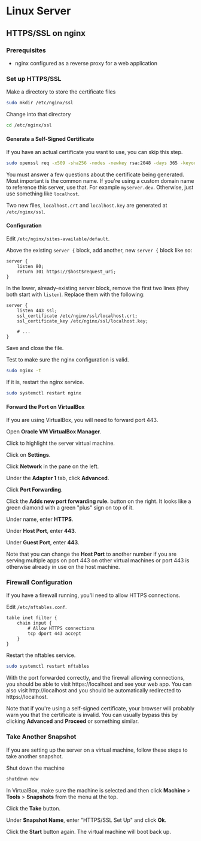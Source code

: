 # Linux Server

## HTTPS/SSL on nginx

### Prerequisites

- nginx configured as a reverse proxy for a web application

### Set up HTTPS/SSL

Make a directory to store the certificate files

```sh
sudo mkdir /etc/nginx/ssl
```

Change into that directory

```sh
cd /etc/nginx/ssl
```

#### Generate a Self-Signed Certificate

If you have an actual certificate you want to use, you can skip this step.

```sh
sudo openssl req -x509 -sha256 -nodes -newkey rsa:2048 -days 365 -keyout localhost.key -out localhost.crt
```

You must answer a few questions about the certificate being generated. Most
important is the common name. If you're using a custom domain name to reference
this server, use that. For example `myserver.dev`. Otherwise, just use something
like `localhost`.

Two new files, `localhost.crt` and `localhost.key` are generated at
`/etc/nginx/ssl`.

#### Configuration

Edit `/etc/nginx/sites-available/default`.

Above the existing `server {` block, add another, new `server {` block like so:

```
server {
    listen 80;
    return 301 https://$host$request_uri;
}
```

In the lower, already-existing server block, remove the first two lines (they
both start with `listen`). Replace them with the following:

```
server {
    listen 443 ssl;
    ssl_certificate /etc/nginx/ssl/localhost.crt;
    ssl_certificate_key /etc/nginx/ssl/localhost.key;

    # ...
}
```

Save and close the file.

Test to make sure the nginx configuration is valid.

```sh
sudo nginx -t
```

If it is, restart the nginx service.

```sh
sudo systemctl restart nginx
```

#### Forward the Port on VirtualBox

If you are using VirtualBox, you will need to forward port 443.

Open **Oracle VM VirtualBox Manager**.

Click to highlight the server virtual machine.

Click on **Settings**.

Click **Network** in the pane on the left.

Under the **Adapter 1** tab, click **Advanced**.

Click **Port Forwarding**.

Click the **Adds new port forwarding rule.** button on the right. It looks like
a green diamond with a green "plus" sign on top of it.

Under name, enter **HTTPS**.

Under **Host Port**, enter **443**.

Under **Guest Port**, enter **443**.

Note that you can change the **Host Port** to another number if you are serving
multiple apps on port 443 on other virtual machines or port 443 is otherwise
already in use on the host machine.

### Firewall Configuration

If you have a firewall running, you'll need to allow HTTPS connections.

Edit `/etc/nftables.conf`.

```
table inet filter {
    chain input {
        # Allow HTTPS connections
        tcp dport 443 accept
    }
}
```

Restart the nftables service.

```sh
sudo systemctl restart nftables
```

With the port forwarded correctly, and the firewall allowing connections, you
should be able to visit https://localhost and see your web app. You can also
visit http://localhost and you should be automatically redirected to
https://localhost.

Note that if you're using a self-signed certificate, your browser will probably
warn you that the certificate is invalid. You can usually bypass this by
clicking **Advanced** and **Proceed** or something similar.

### Take Another Snapshot

If you are setting up the server on a virtual machine, follow these steps to
take another snapshot.

Shut down the machine

```sh
shutdown now
```

In VirtualBox, make sure the machine is selected and then click **Machine** >
**Tools** > **Snapshots** from the menu at the top.

Click the **Take** button.

Under **Snapshot Name**, enter "HTTPS/SSL Set Up" and click **Ok**.

Click the **Start** button again. The virtual machine will boot back up.
